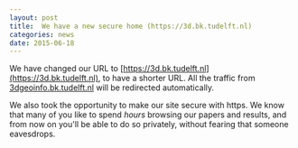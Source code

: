 ```yaml
---
layout: post
title:  We have a new secure home (https://3d.bk.tudelft.nl)
categories: news
date: 2015-06-18
---
```


We have changed our URL to [https://3d.bk.tudelft.nl](https://3d.bk.tudelft.nl), to have a shorter URL. 
All the traffic from [3dgeoinfo.bk.tudelft.nl](3dgeoinfo.bk.tudelft.nl) will be redirected automatically.

We also took the opportunity to make our site secure with https. 
We know that many of you like to spend *hours* browsing our papers and results, and from now on you'll be able to do so privately, without fearing that someone eavesdrops.
